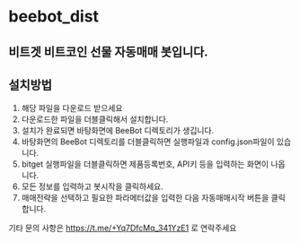 # beebot_dist
## 비트겟 비트코인 선물 자동매매 봇입니다.
## 설치방법
1. 해당 파일을 다운로드 받으세요
2. 다운로드한 파일을 더블클릭해서 설치합니다.
3. 설치가 완료되면 바탕화면에 BeeBot 디렉토리가 생깁니다.
4. 바탕화면의 BeeBot 디렉토리를 더블클릭하면 실행파일과 config.json파일이 있습니다.
5. bitget 실행파일을 더블클릭하면 제품등록번호, API키 등을 입력하는 화면이 나옵니다.
6. 모든 정보를 입력하고 봇시작을 클릭하세요.
7. 매매전략을 선택하고 필요한 파라메터값을 입력한 다음 자동매매시작 버튼을 클릭합니다.

기타 문의 사항은 https://t.me/+Yq7DfcMq_341YzE1 로 연락주세요

